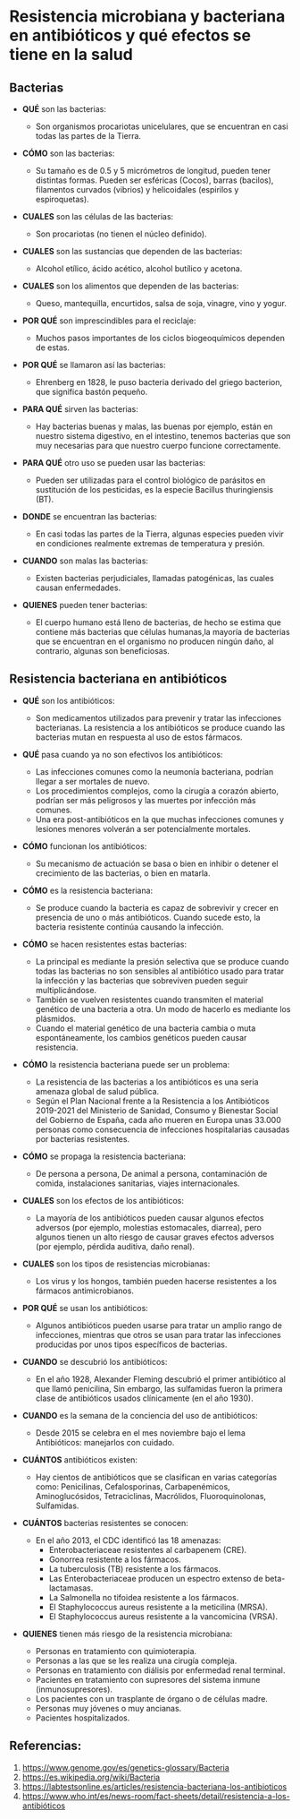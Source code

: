 # Resistencia microbiana y bacteriana en antibióticos y qué efectos se tiene en la salud

## Bacterias
* **QUÉ** son las bacterias: 
    * Son organismos procariotas unicelulares, que se encuentran en casi todas las partes de la Tierra.

* **CÓMO** son las bacterias:
    * Su tamaño es de 0.5 y 5 micrómetros de longitud, pueden tener distintas formas. Pueden ser esféricas (Cocos), barras (bacilos), filamentos curvados (vibrios) y helicoidales (espirilos y espiroquetas).

* **CUALES** son las células de las bacterias:
    * Son procariotas (no tienen el núcleo definido).

* **CUALES** son las sustancias que dependen de las bacterias:
    * Alcohol etílico, ácido acético, alcohol butílico y acetona.

* **CUALES** son los alimentos que dependen de las bacterias:
    * Queso, mantequilla, encurtidos, salsa de soja, vinagre, vino y yogur.

* **POR QUÉ** son imprescindibles para el reciclaje:
    * Muchos pasos importantes de los ciclos biogeoquímicos dependen de estas.

* **POR QUÉ** se llamaron así las bacterias: 
    * Ehrenberg en 1828, le puso bacteria derivado del griego bacterion, que significa bastón pequeño.

* **PARA QUÉ** sirven las bacterias:
    * Hay bacterias buenas y malas, las buenas por ejemplo, están en nuestro sistema digestivo, en el intestino, tenemos bacterias que son muy necesarias para que nuestro cuerpo funcione correctamente.

* **PARA QUÉ** otro uso se pueden usar las bacterias:
    * Pueden ser utilizadas para el control biológico de parásitos en sustitución de los pesticidas, es la especie Bacillus thuringiensis (BT).

* **DONDE** se encuentran las bacterias:
    * En casi todas las partes de la Tierra, algunas especies pueden vivir en condiciones realmente extremas de temperatura y presión.

* **CUANDO** son malas las bacterias:
    * Existen bacterias perjudiciales, llamadas patogénicas, las cuales causan enfermedades.

* **QUIENES** pueden tener bacterias:
    * El cuerpo humano está lleno de bacterias, de hecho se estima que contiene más bacterias que células humanas,la mayoría de bacterias que se encuentran en el organismo no producen ningún daño, al contrario, algunas son beneficiosas.

## Resistencia bacteriana en antibióticos
* **QUÉ** son los antibióticos:
    * Son medicamentos utilizados para prevenir y tratar las infecciones bacterianas. La resistencia a los antibióticos se produce cuando las bacterias mutan en respuesta al uso de estos fármacos.

* **QUÉ** pasa cuando ya no son efectivos los antibióticos:
    * Las infecciones comunes como la neumonía bacteriana, podrían llegar a ser mortales de nuevo.
    * Los procedimientos complejos, como la cirugía a corazón abierto, podrían ser más peligrosos y las muertes por infección más comunes.
    * Una era post-antibióticos en la que muchas infecciones comunes y lesiones menores volverán a ser potencialmente mortales.

* **CÓMO** funcionan los antibióticos:
    * Su mecanismo de actuación se basa o bien en inhibir o detener el crecimiento de las bacterias, o bien en matarla.

* **CÓMO** es la resistencia bacteriana:
    * Se produce cuando la bacteria es capaz de sobrevivir y crecer en presencia de uno o más antibióticos. Cuando sucede esto, la bacteria resistente continúa causando la infección.

* **CÓMO** se hacen resistentes estas bacterias:
    * La principal es mediante la presión selectiva que se produce cuando todas las bacterias no son sensibles al antibiótico usado para tratar la infección y las bacterias que sobreviven pueden seguir multiplicándose.
    * También se vuelven resistentes cuando transmiten el material genético de una bacteria a otra. Un modo de hacerlo es mediante los plásmidos.
    * Cuando el material genético de una bacteria cambia o muta espontáneamente, los cambios genéticos pueden causar resistencia.

* **CÓMO** la resistencia bacteriana puede ser un problema:
    * La resistencia de las bacterias a los antibióticos es una seria amenaza global de salud pública.
    * Según el Plan Nacional frente a la Resistencia a los Antibióticos 2019-2021 del Ministerio de Sanidad, Consumo y Bienestar Social del Gobierno de España, cada año mueren en Europa unas 33.000 personas como consecuencia de infecciones hospitalarias causadas por bacterias resistentes.

* **CÓMO** se propaga la resistencia bacteriana:
    * De persona a persona, De animal a persona, contaminación de comida, instalaciones sanitarias, viajes internacionales.

* **CUALES** son los efectos de los antibióticos:
    * La mayoría de los antibióticos pueden causar algunos efectos adversos (por ejemplo, molestias estomacales, diarrea), pero algunos tienen un alto riesgo de causar graves efectos adversos (por ejemplo, pérdida auditiva, daño renal).

* **CUALES** son los tipos de resistencias microbianas:
    * Los virus y los hongos, también pueden hacerse resistentes a los fármacos antimicrobianos.

* **POR QUÉ** se usan los antibióticos:
    * Algunos antibióticos pueden usarse para tratar un amplio rango de infecciones, mientras que otros se usan para tratar las infecciones producidas por unos tipos específicos de bacterias.

* **CUANDO** se descubrió los antibióticos:
    * En el año 1928, Alexander Fleming descubrió el primer antibiótico al que llamó penicilina, Sin embargo, las sulfamidas fueron la primera clase de antibióticos usados clínicamente (en el año 1930).

* **CUANDO** es la semana de la conciencia del uso de antibióticos:
    * Desde 2015 se celebra en el mes noviembre bajo el lema Antibióticos: manejarlos con cuidado.

* **CUÁNTOS** antibióticos existen:
    * Hay cientos de antibióticos que se clasifican en varias categorías como: Penicilinas, Cefalosporinas, Carbapenémicos, Aminoglucósidos, Tetraciclinas, Macrólidos, Fluoroquinolonas, Sulfamidas.

* **CUÁNTOS** bacterias resistentes se conocen:
    * En el año 2013, el CDC identificó las 18 amenazas:
        * Enterobacteriaceae resistentes al carbapenem (CRE).
        * Gonorrea resistente a los fármacos.
        * La tuberculosis (TB) resistente a los fármacos.
        * Las Enterobacteriaceae producen un espectro extenso de beta-lactamasas.
        * La Salmonella no tifoidea resistente a los fármacos.
        * El Staphylococcus aureus resistente a la meticilina (MRSA).
        * El Staphylococcus aureus resistente a la vancomicina (VRSA).

* **QUIENES** tienen más riesgo de la resistencia microbiana:
    * Personas en tratamiento con quimioterapia.
    * Personas a las que se les realiza una cirugía compleja.
    * Personas en tratamiento con diálisis por enfermedad renal terminal.
    * Pacientes en tratamiento con supresores del sistema inmune (inmunosupresores).
    * Los pacientes con un trasplante de órgano o de células madre.
    * Personas muy jóvenes o muy ancianas.
    * Pacientes hospitalizados.

## Referencias:
1. https://www.genome.gov/es/genetics-glossary/Bacteria
2. https://es.wikipedia.org/wiki/Bacteria
3. https://labtestsonline.es/articles/resistencia-bacteriana-los-antibioticos
4. https://www.who.int/es/news-room/fact-sheets/detail/resistencia-a-los-antibióticos
